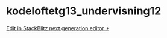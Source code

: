 # kodeloftetg13_undervisning12

[Edit in StackBlitz next generation editor ⚡️](https://stackblitz.com/~/github.com/JulieKodehode/kodeloftetg13_undervisning12)